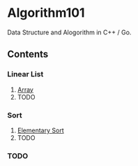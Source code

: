 # Algorithm101

Data Structure and Alogorithm in C++ / Go.

## Contents

### Linear List

1. [Array](https://github.com/yichenluan/Algorithm101/blob/master/Linear_list/array.md)
2. TODO


### Sort

1. [Elementary Sort](https://github.com/yichenluan/Algorithm101/blob/master/Sort/elementary_sort.md)
2. TODO


### TODO

